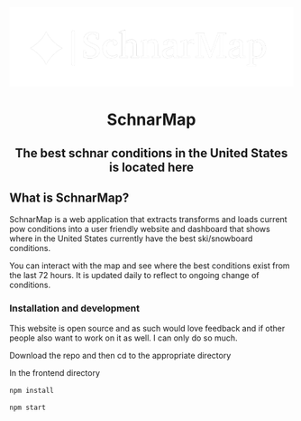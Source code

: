 ![GitHub Logo](https://github.com/shayonkeating/schnarmap/blob/main/frontend/schnar_map/public/logo.png)

<h1 align="center">
  SchnarMap
</h1>
<h2 align="center">
  The best schnar conditions in the United States is located here
</h2>
</p>

## What is SchnarMap?

SchnarMap is a web application that extracts transforms and loads current pow conditions into a user friendly website and dashboard that shows where in the United States currently have the best ski/snowboard conditions.

You can interact with the map and see where the best conditions exist from the last 72 hours. It is updated daily to reflect to ongoing change of conditions.


### Installation and development

This website is open source and as such would love feedback and if other people also want to work on it as well. I can only do so much.

Download the repo and then cd to the appropriate directory

In the frontend directory

```shell
npm install
```

```shell
npm start
```